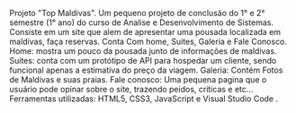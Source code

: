 Projeto "Top Maldivas". Um pequeno projeto de conclusão do 1° e 2° semestre (1° ano) do curso de Analise e Desenvolvimento de Sistemas.
Consiste em um site que alem de apresentar uma pousada localizada em maldivas, faça reservas.
Conta Com home, Suites, Galeria e Fale Conosco.
Home: mostra um pouco da pousada junto de informações de maldivas.
Suítes: conta com um protótipo de API para hospedar um cliente, sendo funcional apenas a estimativa do preço da viagem.
Galeria: Contém Fotos de Maldivas e suas praias.
Fale conosco: Uma pequena pagina que o usuário pode opinar sobre o site, trazendo peidos, críticas e etc...
Ferramentas utilizadas: HTML5, CSS3, JavaScript e Visual Studio Code .
